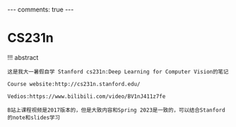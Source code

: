 --- comments: true ---
# CS231n

!!! abstract

    这是我大一暑假自学 Stanford cs231n:Deep Learning for Computer Vision的笔记
    
    Course website:http://cs231n.stanford.edu/
    
    Vedios:https://www.bilibili.com/video/BV1nJ411z7fe
    
    B站上课程视频是2017版本的，但是大致内容和Spring 2023是一致的，可以结合Stanford的note和slides学习



